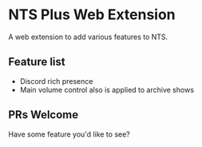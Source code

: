 # NTS Plus Web Extension

A web extension to add various features to NTS. 

## Feature list

- Discord rich presence
- Main volume control also is applied to archive shows

## PRs Welcome

Have some feature you'd like to see?  